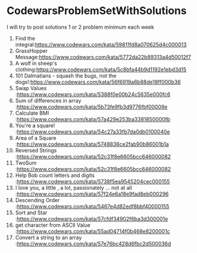 # CodewarsProblemSetWithSolutions
I will try to post solutions 1 or 2 problem minimum each week
1. Find the integral:https://www.codewars.com/kata/59811fd8a070625d4c000013
2. GrassHopper Message:https://www.codewars.com/kata/5772da22b89313a4d50012f7
3. A wolf in sheep's clothing:https://www.codewars.com/kata/5c8bfa44b9d1192e1ebd3d15
4. 101 Dalmatians - squash the bugs, not the dogs!:https://www.codewars.com/kata/56f6919a6b88de18ff000b36
5. Swap Values :https://www.codewars.com/kata/5388f0e00b24c5635e000fc6
6. Sum of differences in array :https://www.codewars.com/kata/5b73fe9fb3d9776fbf00009e
7. Calculate BMI :https://www.codewars.com/kata/57a429e253ba3381850000fb
8. You're a square! :https://www.codewars.com/kata/54c27a33fb7da0db0100040e
9. Area of a Square :https://www.codewars.com/kata/5748838ce2fab90b86001b1a
10. Reversed Strings :https://www.codewars.com/kata/52c31f8e6605bcc646000082
11. TwoSum :https://www.codewars.com/kata/52c31f8e6605bcc646000082
12. Help Bob count letters and digits :https://www.codewars.com/kata/5738f5ea9545204cec000155
13. I love you, a little , a lot, passionately ... not at all :https://www.codewars.com/kata/57f24e6a18e9fad8eb000296
14. Descending Order :https://www.codewars.com/kata/5467e4d82edf8bbf40000155
15. Sort and Star :https://www.codewars.com/kata/57cfdf34902f6ba3d300001e
16. get character from ASCII Value :https://www.codewars.com/kata/55ad04714f0b468e8200001c
17. Convert a string to an array :https://www.codewars.com/kata/57e76bc428d6fbc2d500036d
